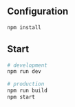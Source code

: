 ## Configuration
```bash
npm install
```

## Start
```bash
# development
npm run dev

# production
npm run build
npm start
```